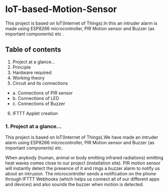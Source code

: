 # IoT-based-Motion-Sensor
This project is based on IoT(Internet of Things).In this an intruder alarm is made using ESP8266 microcontroller, PIR Motion sensor and Buzzer (as important components) etc .

## Table of contents
1.	Project at a glance…
2.	Principle
3.	Hardware required
4.	Working theory
5.	Circuit and its connections
  - a.	Connections of PIR sensor
  - b.	Connections of LED
  - c.	Connections of Buzzer
6.	IFTTT Applet creation

### 1.	Project at a glance…

This project is based on IoT(Internet of Things).We have made an intruder alarm using ESP8266 microcontroller, PIR Motion sensor and Buzzer (as important components) etc.

When anybody (human, animal or body emitting infrared radiations) emitting heat waves comes close to our project (installation site). PIR motion sensor will instantly detect the presence of it and rings a buzzer alarm to notify us about an intrusion. The microcontroller sends a notification on the phone through IFTTT Webhooks (which helps us connect all of our different apps and devices) and also sounds the buzzer when motion is detected.


